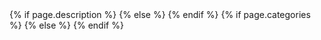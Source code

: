 <!DOCTYPE html>
<!--[if lt IE 7]>      <html class="no-js lt-ie9 lt-ie8 lt-ie7"> <![endif]-->
<!--[if IE 7]>         <html class="no-js lt-ie9 lt-ie8"> <![endif]-->
<!--[if IE 8]>         <html class="no-js lt-ie9"> <![endif]-->
<!--[if gt IE 8]><!-->
<html class="no-js" lang="en">
<!--<![endif]-->
  <head>
    <meta charset="utf-8">
    <meta http-equiv="X-UA-Compatible" content="IE=edge">
    <meta name="HandheldFriendly" content="True">
    <meta name="MobileOptimized" content="320">
    <meta name="viewport" content="width=device-width, initial-scale=1">
    <meta http-equiv="cleartype" content="on">    
     <title>{{ site.name }} | {{ page.title }}</title>
	 {% if page.description %}
	 <meta name="description" content="{{page.description}}" />
	 {% else %}
	<meta name="description" content="{{site.description}}" />
	{% endif %}	
	{% if page.categories %}
	<meta name="keywords" content="{{page.categories | join: ','}},{{page.title}}" />
	{% else %}
	<meta name="keywords" content="{{site.keywords | join: ','}},{{page.title}}" />
	{% endif %} 
	 <link type="text/plain" rel="author" href="/humans.txt">
    <link rel="shortcut icon" href="/favicon.png">
	<link href="//fonts.googleapis.com" rel="dns-prefetch">
	<link href="//www.google-analytics.com" rel="dns-prefetch">
	<link href="//code.jquery.com" rel="dns-prefetch">       
	<!-- Fonts -->
	<link href="http://fonts.googleapis.com/css?family=Open+Sans:400,300,400italic,300italic,700" rel="stylesheet" type="text/css"> 
	<link href="//netdna.bootstrapcdn.com/font-awesome/4.0.3/css/font-awesome.min.css" rel="stylesheet" type="text/css">	
    <link rel="stylesheet" href="/css/foundation.min.css">
    <link rel="stylesheet" href="/css/main.min.css">
	<script src="http://cdnjs.cloudflare.com/ajax/libs/modernizr/2.7.1/modernizr.min.js"></script>
	 <script>window.Modernizr || document.write('<script src="/js/vendor/modernizr.js"><\/script>')</script>
	<!--[if (gte IE 6)&(lte IE 8)]>
	  <script type="text/javascript" src="js/vendor/selectivizr.min.js"></script>
	  <noscript><link rel="stylesheet" href="/css/lt-ie9.min.css" /></noscript>
	<![endif]-->
  </head>
  <body>
          <!--[if lt IE 8]>
            <p class="browsehappy">You are using an <strong>outdated</strong> browser. Please <a href="http://browsehappy.com/">upgrade your browser</a> to improve your experience.</p>
        <![endif]-->